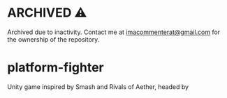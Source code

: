 # ARCHIVED :warning:

Archived due to inactivity. Contact me at imacommenterat@gmail.com for the ownership of the repository.


# platform-fighter

Unity game inspired by Smash and Rivals of Aether, headed by 
